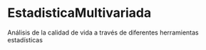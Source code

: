 # EstadisticaMultivariada

Análisis de la calidad de vida a través de diferentes herramientas estadísticas

